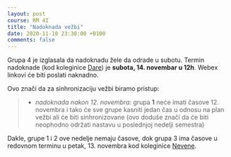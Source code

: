 ```yaml
---
layout: post
course: RM 4I
title: "Nadoknada vežbi"
date: 2020-11-10 23:30:00 +0100
comments: false
---
```


Grupa 4 je izglasala da nadoknadu žele da odrade u subotu. Termin nadoknade (kod 
koleginice [Dare](http://poincare.matf.bg.ac.rs/~dara_milojkovic/)) je 
**subota, 14. novembar u 12h**. Webex linkovi će biti poslati naknadno.

Ovo znači da za sinhronizaciju vežbi biramo pristup:
>  - *nadoknada nakon 12. novembra*: grupa **1** neće imati časove 12. novembra i tako će
>    sve grupe kasniti jedan čas u odnosu na plan vežbi ali će biti sinhronizovane (ovo doduše 
>    znači da će biti neophodno održati nastavu u poslednjoj nedelji semestra)

Dakle, grupe 1 i 2 ove nedelje nemaju časove, dok grupa 3 ima časove u redovnom terminu u 
petak, 13. novembra kod koleginice [Nevene](http://www.matf.bg.ac.rs/p/-nevena-vilotic).
